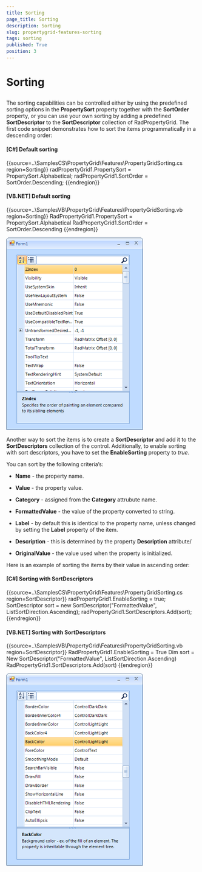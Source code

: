 ```yaml
---
title: Sorting
page_title: Sorting
description: Sorting
slug: propertygrid-features-sorting
tags: sorting
published: True
position: 3
---
```


# Sorting



## 

The sorting capabilities can be controlled either by using the predefined sorting options in the 
        	__PropertySort__ property together with the 
        	__SortOrder__ property, or you can use your own sorting by adding a predefined
        	__SortDescriptor__ to the __SortDescriptor__ collection of RadPropertyGrid.
        	The first code snippet demonstrates how to sort the items programmatically in a descending order:
        

#### __[C#] Default sorting__

{{source=..\SamplesCS\PropertyGrid\Features\PropertyGridSorting.cs region=Sorting}}
	            radPropertyGrid1.PropertySort = PropertySort.Alphabetical;
	            radPropertyGrid1.SortOrder = SortOrder.Descending;
	{{endregion}}



#### __[VB.NET] Default sorting__

{{source=..\SamplesVB\PropertyGrid\Features\PropertyGridSorting.vb region=Sorting}}
	        RadPropertyGrid1.PropertySort = PropertySort.Alphabetical
	        RadPropertyGrid1.SortOrder = SortOrder.Descending
	{{endregion}}

![propertygrid-features-sorting 001](images/propertygrid-features-sorting001.png)

Another way to sort the items is to create a __SortDescriptor__ and add it to the
        	__SortDescriptors__ collection of the control. Additionally, to enable sorting with sort descriptors,
        	you have to set the __EnableSorting__ property to *true*.
        

You can sort by the following criteria’s:      

* __Name__ - the property name.

* __Value__ - the property value.

* __Category__ - assigned from the __Category__ attrubute name.

* __FormattedValue__ - the value of the property converted to string.

* __Label__ - by default this is identical to the property name, unless
        				changed by setting the __Label__ property of the item.

* __Description__ - this is determined by the property __Description__ attribute/

* __OriginalValue__ - the value used when the property is initialized.

Here is an example of sorting the items by their value in ascending order:
        

#### __[C#] Sorting with SortDescriptors__

{{source=..\SamplesCS\PropertyGrid\Features\PropertyGridSorting.cs region=SortDescriptor}}
	            radPropertyGrid1.EnableSorting = true;
	            SortDescriptor sort = new SortDescriptor("FormattedValue", ListSortDirection.Ascending);
	            radPropertyGrid1.SortDescriptors.Add(sort);
	{{endregion}}



#### __[VB.NET] Sorting with SortDescriptors__

{{source=..\SamplesVB\PropertyGrid\Features\PropertyGridSorting.vb region=SortDescriptor}}
	        RadPropertyGrid1.EnableSorting = True
	        Dim sort = New SortDescriptor("FormattedValue", ListSortDirection.Ascending)
	        RadPropertyGrid1.SortDescriptors.Add(sort)
	{{endregion}}

![propertygrid-features-sorting 002](images/propertygrid-features-sorting002.png)
